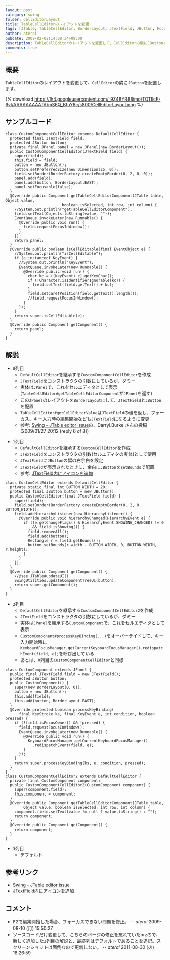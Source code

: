 ```yaml
---
layout: post
category: swing
folder: CellEditorLayout
title: TableCellEditorのレイアウトを変更
tags: [JTable, TableCellEditor, BorderLayout, JTextField, JButton, Focus, KeyboardFocusManager]
author: aterai
pubdate: 2009-02-02T14:08:34+09:00
description: TableCellEditorのレイアウトを変更して、CellEditorの隣にJButtonを配置します。
comments: true
---
```

## 概要
`TableCellEditor`のレイアウトを変更して、`CellEditor`の隣に`JButton`を配置します。

{% download https://lh4.googleusercontent.com/_9Z4BYR88imo/TQTIlcF-6vI/AAAAAAAAATA/mS6Q_BfuY6c/s800/CellEditorLayout.png %}

## サンプルコード
<pre class="prettyprint"><code>class CustomComponentCellEditor extends DefaultCellEditor {
  protected final JTextField field;
  protected JButton button;
  private final JPanel panel = new JPanel(new BorderLayout());
  public CustomComponentCellEditor(JTextField field) {
    super(field);
    this.field = field;
    button = new JButton();
    button.setPreferredSize(new Dimension(25, 0));
    field.setBorder(BorderFactory.createEmptyBorder(0, 2, 0, 0));
    panel.add(field);
    panel.add(button, BorderLayout.EAST);
    panel.setFocusable(false);
  }
  @Override public Component getTableCellEditorComponent(JTable table, Object value,
                         boolean isSelected, int row, int column) {
    //System.out.println("getTableCellEditorComponent");
    field.setText(Objects.toString(value, ""));
    EventQueue.invokeLater(new Runnable() {
      @Override public void run() {
        field.requestFocusInWindow();
      }
    });
    return panel;
  }
  @Override public boolean isCellEditable(final EventObject e) {
    //System.out.println("isCellEditable");
    if (e instanceof KeyEvent) {
      //System.out.println("KeyEvent");
      EventQueue.invokeLater(new Runnable() {
        @Override public void run() {
          char kc = ((KeyEvent) e).getKeyChar();
          if (!Character.isIdentifierIgnorable(kc)) {
            field.setText(field.getText() + kc);
          }
          field.setCaretPosition(field.getText().length());
          //field.requestFocusInWindow();
        }
      });
    }
    return super.isCellEditable(e);
  }
  @Override public Component getComponent() {
    return panel;
  }
}
</code></pre>

## 解説
- `0`列目
    - `DefaultCellEditor`を継承する`CustomComponentCellEditor`を作成
    - `JTextField`をコンストラクタの引数にしているが、ダミー
    - 実体は`JPanel`で、これをセルエディタとして表示(`TableCellEditor#getTableCellEditorComponent`が`JPanel`を返す)
    - この`JPanel`のレイアウトを`BorderLayout`にして、`JTextField`と`JButton`を配置
    - `TableCellEditor#getCellEditorValue`は`JTextField`の値を返し、フォーカス、キー入力時の編集開始なども`JTextField`になるように変更
    - 参考: [Swing - JTable editor issue](https://community.oracle.com/thread/1354286)の、Darryl.Burke さんの投稿(2009/01/27 20:12 (reply 6 of 8))

<!-- dummy comment line for breaking list -->

- `1`列目
    - `DefaultCellEditor`を継承する`CustomCellEditor`を作成
    - `JTextField`をコンストラクタの引数(セルエディタの実体)として使用
    - `JTextField`に`JButton`の幅の右余白を設定
    - `JTextField`が表示されたときに、余白に`JButton`を`setBounds`で配置
    - 参考: [JTextField内にアイコンを追加](http://ateraimemo.com/Swing/IconTextField.html)

<!-- dummy comment line for breaking list -->

<pre class="prettyprint"><code>class CustomCellEditor extends DefaultCellEditor {
  private static final int BUTTON_WIDTH = 20;
  protected final JButton button = new JButton();
  public CustomCellEditor(final JTextField field) {
    super(field);
    field.setBorder(BorderFactory.createEmptyBorder(0, 2, 0, BUTTON_WIDTH));
    field.addHierarchyListener(new HierarchyListener() {
      @Override public void hierarchyChanged(HierarchyEvent e) {
        if ((e.getChangeFlags() &amp; HierarchyEvent.SHOWING_CHANGED) != 0
            &amp;&amp; field.isShowing()) {
          field.removeAll();
          field.add(button);
          Rectangle r = field.getBounds();
          button.setBounds(r.width - BUTTON_WIDTH, 0, BUTTON_WIDTH, r.height);
        }
      }
    });
  }
  @Override public Component getComponent() {
    //@see JTable#updateUI()
    SwingUtilities.updateComponentTreeUI(button);
    return super.getComponent();
  }
}
</code></pre>

- `2`列目
    - `DefaultCellEditor`を継承する`CustomComponentCellEditor2`を作成
    - `JTextField`をコンストラクタの引数にしているが、ダミー
    - 実体は`JPanel`を継承する`CustomComponent`で、これをセルエディタとして表示
    - `CustomComponent#processKeyBinding(...)`をオーバーライドして、キー入力開始時に`KeyboardFocusManager.getCurrentKeyboardFocusManager().redispatchEvent(field, e);`を呼び出している
    - あとは、`0`列目の`CustomComponentCellEditor`と同様

<!-- dummy comment line for breaking list -->

<pre class="prettyprint"><code>class CustomComponent extends JPanel {
  public final JTextField field = new JTextField();
  protected JButton button;
  public CustomComponent() {
    super(new BorderLayout(0, 0));
    button = new JButton();
    this.add(field);
    this.add(button, BorderLayout.EAST);
  }
  @Override protected boolean processKeyBinding(
      final KeyStroke ks, final KeyEvent e, int condition, boolean pressed) {
    if (!field.isFocusOwner() &amp;&amp; !pressed) {
      field.requestFocusInWindow();
      EventQueue.invokeLater(new Runnable() {
        @Override public void run() {
          KeyboardFocusManager.getCurrentKeyboardFocusManager()
            .redispatchEvent(field, e);
        }
      });
    }
    return super.processKeyBinding(ks, e, condition, pressed);
  }
}
class CustomComponentCellEditor2 extends DefaultCellEditor {
  private final CustomComponent component;
  public CustomComponentCellEditor2(CustomComponent component) {
    super(component.field);
    this.component = component;
  }
  @Override public Component getTableCellEditorComponent(JTable table,
        Object value, boolean isSelected, int row, int column) {
    component.field.setText(value != null ? value.toString() : "");
    return component;
  }
  @Override public Component getComponent() {
    return component;
  }
}
</code></pre>

- `3`列目
    - デフォルト

<!-- dummy comment line for breaking list -->

## 参考リンク
- [Swing - JTable editor issue](https://community.oracle.com/thread/1354286)
- [JTextField内にアイコンを追加](http://ateraimemo.com/Swing/IconTextField.html)

<!-- dummy comment line for breaking list -->

## コメント
- <kbd>F2</kbd>で編集開始した場合、フォーカスできない問題を修正。 -- *aterai* 2009-08-10 (月) 15:50:27
- ソースコードだけ変更して、こちらのページの修正を忘れていたorzので、新しく追加した`2`列目の解説と、最終列はデフォルトであることを追記。スクリーンショットは面倒なので更新しない。 -- *aterai* 2011-08-30 (火) 18:26:59

<!-- dummy comment line for breaking list -->
